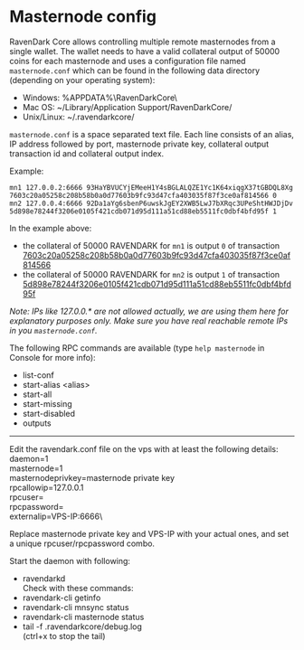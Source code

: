 Masternode config
=======================

RavenDark Core allows controlling multiple remote masternodes from a single wallet. The wallet needs to have a valid collateral output of 50000 coins for each masternode and uses a configuration file named `masternode.conf` which can be found in the following data directory (depending on your operating system):
 * Windows: %APPDATA%\RavenDarkCore\
 * Mac OS: ~/Library/Application Support/RavenDarkCore/
 * Unix/Linux: ~/.ravendarkcore/

`masternode.conf` is a space separated text file. Each line consists of an alias, IP address followed by port, masternode private key, collateral output transaction id and collateral output index.

Example:
```
mn1 127.0.0.2:6666 93HaYBVUCYjEMeeH1Y4sBGLALQZE1Yc1K64xiqgX37tGBDQL8Xg 7603c20a05258c208b58b0a0d77603b9fc93d47cfa403035f87f3ce0af814566 0
mn2 127.0.0.4:6666 92Da1aYg6sbenP6uwskJgEY2XWB5LwJ7bXRqc3UPeShtHWJDjDv 5d898e78244f3206e0105f421cdb071d95d111a51cd88eb5511fc0dbf4bfd95f 1
```

In the example above:
* the collateral of 50000 RAVENDARK for `mn1` is output `0` of transaction [7603c20a05258c208b58b0a0d77603b9fc93d47cfa403035f87f3ce0af814566](https://test.explorer.raven-dark.com/tx/7603c20a05258c208b58b0a0d77603b9fc93d47cfa403035f87f3ce0af814566)
* the collateral of 50000 RAVENDARK for `mn2` is output `1` of transaction [5d898e78244f3206e0105f421cdb071d95d111a51cd88eb5511fc0dbf4bfd95f](https://test.explorer.raven-dark.com/tx/5d898e78244f3206e0105f421cdb071d95d111a51cd88eb5511fc0dbf4bfd95f)

_Note: IPs like 127.0.0.* are not allowed actually, we are using them here for explanatory purposes only. Make sure you have real reachable remote IPs in you `masternode.conf`._

The following RPC commands are available (type `help masternode` in Console for more info):
* list-conf
* start-alias \<alias\>
* start-all
* start-missing
* start-disabled
* outputs
-----
Edit the ravendark.conf file on the vps with at least the following details:\
daemon=1\
masternode=1\
masternodeprivkey=masternode private key\
rpcallowip=127.0.0.1\
rpcuser=\
rpcpassword=\
externalip=VPS-IP:6666\

Replace masternode private key and VPS-IP with your actual ones, and set a unique rpcuser/rpcpassword combo.

Start the daemon with following:
* ravendarkd \
Check with these commands:
* ravendark-cli getinfo
* ravendark-cli mnsync status
* ravendark-cli masternode status
* tail -f .ravendarkcore/debug.log\
(ctrl+x to stop the tail)
